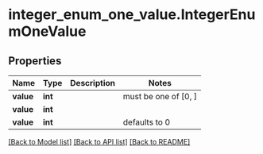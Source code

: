 # integer_enum_one_value.IntegerEnumOneValue

## Properties
Name | Type | Description | Notes
------------ | ------------- | ------------- | -------------
**value** | **int** |  |  must be one of [0, ]
**value** | **int** |  | 
**value** | **int** |  | defaults to 0

[[Back to Model list]](../README.md#documentation-for-models) [[Back to API list]](../README.md#documentation-for-api-endpoints) [[Back to README]](../README.md)


